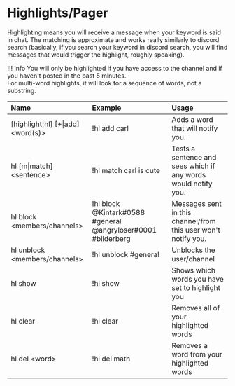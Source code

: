 # Highlights/Pager

Highlighting means you will receive a message when your keyword is said in chat. The matching is approximate and works really similarly to discord search (basically, if you search your keyword in discord search, you will find messages that would trigger the highlight, roughly speaking). 

!!! info
    You will only be highlighted if you have access to the channel and if you haven't posted in the past 5 minutes.<br>For multi-word highlights, it will look for a sequence of words, not a substring.

| Name | Example | Usage |
| :--- | :--- | :--- |
| [highlight\|hl] [+\|add] &lt;word(s)&gt; | !hl add carl | Adds a word that will notify you. |
| hl [m\|match] &lt;sentence&gt; | !hl match carl is cute | Tests a sentence and sees which if any words would notify you. |
| hl block &lt;members/channels&gt; | !hl block @Kintark#0588 #general @angryloser#0001 #bilderberg | Messages sent in this channel/from this user won't notify you. |
| hl unblock &lt;members/channels&gt; | !hl unblock #general | Unblocks the user/channel |
| hl show | !hl show | Shows which words you have set to highlight you |
| hl clear | !hl clear | Removes all of your highlighted words |
| hl del &lt;word&gt; | !hl del math | Removes a word from your highlighted words |